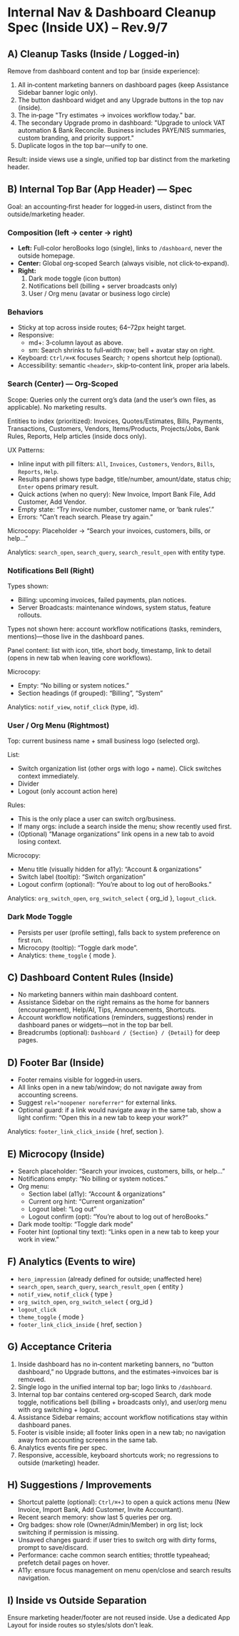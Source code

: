 # Internal Nav & Dashboard Cleanup Spec (Inside UX) – Rev.9/7

## A) Cleanup Tasks (Inside / Logged‑in)

Remove from dashboard content and top bar (inside experience):

1. All in‑content marketing banners on dashboard pages (keep Assistance Sidebar banner logic only).
2. The button dashboard widget and any Upgrade buttons in the top nav (inside).
3. The in‑page "Try estimates → invoices workflow today." bar.
4. The secondary Upgrade promo in dashboard:
   "Upgrade to unlock VAT automation & Bank Reconcile. Business includes PAYE/NIS summaries, custom branding, and priority support."
5. Duplicate logos in the top bar—unify to one.

Result: inside views use a single, unified top bar distinct from the marketing header.

## B) Internal Top Bar (App Header) — Spec

Goal: an accounting‑first header for logged‑in users, distinct from the outside/marketing header.

### Composition (left → center → right)

* **Left:** Full‑color heroBooks logo (single), links to `/dashboard`, never the outside homepage.
* **Center:** Global org‑scoped Search (always visible, not click‑to‑expand).
* **Right:**
  1. Dark mode toggle (icon button)
  2. Notifications bell (billing + server broadcasts only)
  3. User / Org menu (avatar or business logo circle)

### Behaviors

* Sticky at top across inside routes; 64–72px height target.
* Responsive:
  * md+: 3‑column layout as above.
  * sm: Search shrinks to full‑width row; bell + avatar stay on right.
* Keyboard: `Ctrl/⌘+K` focuses Search; `?` opens shortcut help (optional).
* Accessibility: semantic `<header>`, skip‑to‑content link, proper aria labels.

### Search (Center) — Org‑Scoped

Scope: Queries only the current org’s data (and the user’s own files, as applicable). No marketing results.

Entities to index (prioritized): Invoices, Quotes/Estimates, Bills, Payments, Transactions, Customers, Vendors, Items/Products, Projects/Jobs, Bank Rules, Reports, Help articles (inside docs only).

UX Patterns:

* Inline input with pill filters: `All`, `Invoices`, `Customers`, `Vendors`, `Bills`, `Reports`, `Help`.
* Results panel shows type badge, title/number, amount/date, status chip; `Enter` opens primary result.
* Quick actions (when no query): New Invoice, Import Bank File, Add Customer, Add Vendor.
* Empty state: “Try invoice number, customer name, or ‘bank rules’.”
* Errors: “Can’t reach search. Please try again.”

Microcopy: Placeholder → “Search your invoices, customers, bills, or help…”

Analytics: `search_open`, `search_query`, `search_result_open` with entity type.

### Notifications Bell (Right)

Types shown:

* Billing: upcoming invoices, failed payments, plan notices.
* Server Broadcasts: maintenance windows, system status, feature rollouts.

Types not shown here: account workflow notifications (tasks, reminders, mentions)—those live in the dashboard panes.

Panel content: list with icon, title, short body, timestamp, link to detail (opens in new tab when leaving core workflows).

Microcopy:

* Empty: “No billing or system notices.”
* Section headings (if grouped): “Billing”, “System”

Analytics: `notif_view`, `notif_click` (type, id).

### User / Org Menu (Rightmost)

Top: current business name + small business logo (selected org).

List:

* Switch organization list (other orgs with logo + name). Click switches context immediately.
* Divider
* Logout (only account action here)

Rules:

* This is the only place a user can switch org/business.
* If many orgs: include a search inside the menu; show recently used first.
* (Optional) “Manage organizations” link opens in a new tab to avoid losing context.

Microcopy:

* Menu title (visually hidden for a11y): “Account & organizations”
* Switch label (tooltip): “Switch organization”
* Logout confirm (optional): “You’re about to log out of heroBooks.”

Analytics: `org_switch_open`, `org_switch_select` { org_id }, `logout_click`.

### Dark Mode Toggle

* Persists per user (profile setting), falls back to system preference on first run.
* Microcopy (tooltip): “Toggle dark mode”.
* Analytics: `theme_toggle` { mode }.

## C) Dashboard Content Rules (Inside)

* No marketing banners within main dashboard content.
* Assistance Sidebar on the right remains as the home for banners (encouragement), Help/AI, Tips, Announcements, Shortcuts.
* Account workflow notifications (reminders, suggestions) render in dashboard panes or widgets—not in the top bar bell.
* Breadcrumbs (optional): `Dashboard / {Section} / {Detail}` for deep pages.

## D) Footer Bar (Inside)

* Footer remains visible for logged‑in users.
* All links open in a new tab/window; do not navigate away from accounting screens.
* Suggest `rel="noopener noreferrer"` for external links.
* Optional guard: if a link would navigate away in the same tab, show a light confirm: “Open this in a new tab to keep your work?”

Analytics: `footer_link_click_inside` { href, section }.

## E) Microcopy (Inside)

* Search placeholder: “Search your invoices, customers, bills, or help…”
* Notifications empty: “No billing or system notices.”
* Org menu:
  * Section label (a11y): “Account & organizations”
  * Current org hint: “Current organization”
  * Logout label: “Log out”
  * Logout confirm (opt): “You’re about to log out of heroBooks.”
* Dark mode tooltip: “Toggle dark mode”
* Footer hint (optional tiny text): “Links open in a new tab to keep your work in view.”

## F) Analytics (Events to wire)

* `hero_impression` (already defined for outside; unaffected here)
* `search_open`, `search_query`, `search_result_open` { entity }
* `notif_view`, `notif_click` { type }
* `org_switch_open`, `org_switch_select` { org_id }
* `logout_click`
* `theme_toggle` { mode }
* `footer_link_click_inside` { href, section }

## G) Acceptance Criteria

1. Inside dashboard has no in‑content marketing banners, no “button dashboard,” no Upgrade buttons, and the estimates→invoices bar is removed.
2. Single logo in the unified internal top bar; logo links to `/dashboard`.
3. Internal top bar contains centered org‑scoped Search, dark mode toggle, notifications bell (billing + broadcasts only), and user/org menu with org switching + logout.
4. Assistance Sidebar remains; account workflow notifications stay within dashboard panes.
5. Footer is visible inside; all footer links open in a new tab; no navigation away from accounting screens in the same tab.
6. Analytics events fire per spec.
7. Responsive, accessible, keyboard shortcuts work; no regressions to outside (marketing) header.

## H) Suggestions / Improvements

* Shortcut palette (optional): `Ctrl/⌘+J` to open a quick actions menu (New Invoice, Import Bank, Add Customer, Invite Accountant).
* Recent search memory: show last 5 queries per org.
* Org badges: show role (Owner/Admin/Member) in org list; lock switching if permission is missing.
* Unsaved changes guard: if user tries to switch org with dirty forms, prompt to save/discard.
* Performance: cache common search entities; throttle typeahead; prefetch detail pages on hover.
* A11y: ensure focus management on menu open/close and search results navigation.

## I) Inside vs Outside Separation

Ensure marketing header/footer are not reused inside. Use a dedicated App Layout for inside routes so styles/slots don’t leak.
